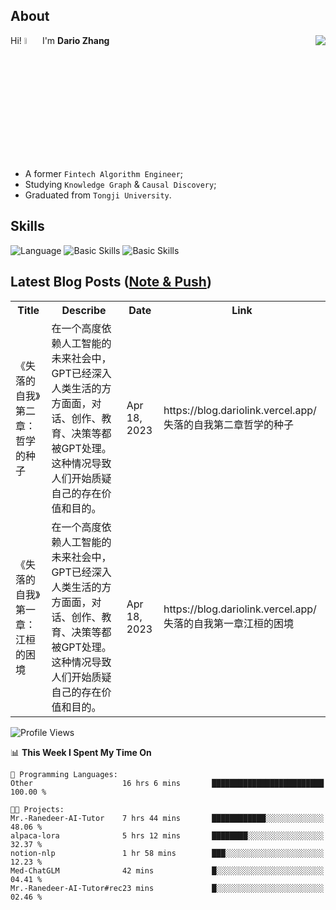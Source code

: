 ## About

<img align="right" src="https://github-readme-stats.vercel.app/api?username=dario-github&show_icons=true&bg_color=00000000&hide_title=true&hide_border=true&include_all_commits=true&count_private=true&theme=transparent" />

Hi! <img src="https://media.giphy.com/media/hvRJCLFzcasrR4ia7z/giphy.gif" width="5%"> I'm **Dario Zhang**

- A former `Fintech Algorithm Engineer`;
- Studying `Knowledge Graph` & `Causal Discovery`;
- Graduated from `Tongji University`.

## Skills

![Language](https://skillicons.dev/icons?i=py,matlab,pytorch,latex,regex,mysql,sqlite)
![Basic Skills](https://skillicons.dev/icons?i=bash,git,linux,md)
![Basic Skills](https://skillicons.dev/icons?i=vim,vscode,jupyterlab)

## Latest Blog Posts ([Note & Push](https://blog.dariolink.vercel.app/))

<table>
  <tr><th>Title</th><th>Describe</th><th>Date</th><th>Link</th></tr>
  <!-- BLOG-POST-LIST:START --><tr><td>《失落的自我》第二章：哲学的种子</td><td>在一个高度依赖人工智能的未来社会中，GPT已经深入人类生活的方方面面，对话、创作、教育、决策等都被GPT处理。这种情况导致人们开始质疑自己的存在价值和目的。</td><td>Apr 18, 2023</td><td>https://blog.dariolink.vercel.app/失落的自我第二章哲学的种子</td></tr><tr><td>《失落的自我》第一章：江桓的困境</td><td>在一个高度依赖人工智能的未来社会中，GPT已经深入人类生活的方方面面，对话、创作、教育、决策等都被GPT处理。这种情况导致人们开始质疑自己的存在价值和目的。</td><td>Apr 18, 2023</td><td>https://blog.dariolink.vercel.app/失落的自我第一章江桓的困境</td></tr><!-- BLOG-POST-LIST:END -->
</table>

<!--START_SECTION:waka-->
![Profile Views](http://img.shields.io/badge/Profile%20Views-0-blue)

📊 **This Week I Spent My Time On** 

```text
💬 Programming Languages: 
Other                    16 hrs 6 mins       █████████████████████████   100.00 % 

🐱‍💻 Projects: 
Mr.-Ranedeer-AI-Tutor    7 hrs 44 mins       ████████████░░░░░░░░░░░░░   48.06 % 
alpaca-lora              5 hrs 12 mins       ████████░░░░░░░░░░░░░░░░░   32.37 % 
notion-nlp               1 hr 58 mins        ███░░░░░░░░░░░░░░░░░░░░░░   12.23 % 
Med-ChatGLM              42 mins             █░░░░░░░░░░░░░░░░░░░░░░░░   04.41 % 
Mr.-Ranedeer-AI-Tutor#rec23 mins             █░░░░░░░░░░░░░░░░░░░░░░░░   02.46 % 
```


<!--END_SECTION:waka-->
